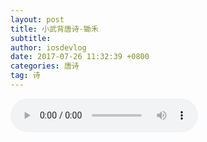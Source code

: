 ```yaml
---
layout: post
title: 小武背唐诗-锄禾
subtitle: 
author: iosdevlog
date: 2017-07-26 11:32:39 +0800
categories: 唐诗
tag: 诗
---
```


<audio controls="controls">
  <source src="https://firebasestorage.googleapis.com/v0/b/growth15-a8c59.appspot.com/o/2017%2F07%2F26%2F%E9%94%84%E7%A6%BE.mp3?alt=media&token=48050454-e21e-417e-a8d8-aa845d2c1e2e" type="audio/mpeg" />
您的浏览器不支持播放音频
</audio>
